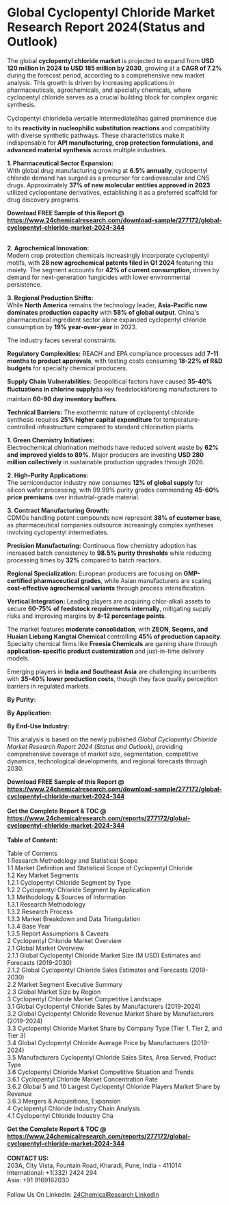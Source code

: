 <h1>Global Cyclopentyl Chloride Market Research Report 2024(Status and Outlook)</h1><p>The global <strong>cyclopentyl chloride market</strong> is projected to expand from <strong>USD 120 million in 2024 to USD 185 million by 2030</strong>, growing at a <strong>CAGR of 7.2%</strong> during the forecast period, according to a comprehensive new market analysis. This growth is driven by increasing applications in pharmaceuticals, agrochemicals, and specialty chemicals, where cyclopentyl chloride serves as a crucial building block for complex organic synthesis.</p><p>Cyclopentyl chlorideâa versatile intermediateâhas gained prominence due to its <strong>reactivity in nucleophilic substitution reactions</strong> and compatibility with diverse synthetic pathways. These characteristics make it indispensable for <strong>API manufacturing, crop protection formulations, and advanced material synthesis</strong> across multiple industries.</p><p><strong>1. Pharmaceutical Sector Expansion:</strong><br>
With global drug manufacturing growing at <strong>6.5% annually</strong>, cyclopentyl chloride demand has surged as a precursor for cardiovascular and CNS drugs. Approximately <strong>37% of new molecular entities approved in 2023</strong> utilized cyclopentane derivatives, establishing it as a preferred scaffold for drug discovery programs.</p><div><b>Download FREE Sample of this Report @ 
            <a href="https://www.24chemicalresearch.com/download-sample/277172/global-cyclopentyl-chloride-market-2024-344">
            https://www.24chemicalresearch.com/download-sample/277172/global-cyclopentyl-chloride-market-2024-344</a></b></div><br><p><strong>2. Agrochemical Innovation:</strong><br>
Modern crop protection chemicals increasingly incorporate cyclopentyl motifs, with <strong>28 new agrochemical patents filed in Q1 2024</strong> featuring this moiety. The segment accounts for <strong>42% of current consumption</strong>, driven by demand for next-generation fungicides with lower environmental persistence.</p><p><strong>3. Regional Production Shifts:</strong><br>
While <strong>North America</strong> remains the technology leader, <strong>Asia-Pacific now dominates production capacity</strong> with <strong>58% of global output</strong>. China's pharmaceutical ingredient sector alone expanded cyclopentyl chloride consumption by <strong>19% year-over-year</strong> in 2023.</p><p>The industry faces several constraints:</p><p><strong>Regulatory Complexities:</strong> REACH and EPA compliance processes add <strong>7-11 months to product approvals</strong>, with testing costs consuming <strong>18-22% of R&amp;D budgets</strong> for specialty chemical producers.</p><p><strong>Supply Chain Vulnerabilities:</strong> Geopolitical factors have caused <strong>35-40% fluctuations in chlorine supply</strong>âa key feedstockâforcing manufacturers to maintain <strong>60-90 day inventory buffers</strong>.</p><p><strong>Technical Barriers:</strong> The exothermic nature of cyclopentyl chloride synthesis requires <strong>25% higher capital expenditure</strong> for temperature-controlled infrastructure compared to standard chlorination plants.</p><p><strong>1. Green Chemistry Initiatives:</strong><br>
Electrochemical chlorination methods have reduced solvent waste by <strong>62% and improved yields to 89%</strong>. Major producers are investing <strong>USD 280 million collectively</strong> in sustainable production upgrades through 2026.</p><p><strong>2. High-Purity Applications:</strong><br>
The semiconductor industry now consumes <strong>12% of global supply</strong> for silicon wafer processing, with 99.99% purity grades commanding <strong>45-60% price premiums</strong> over industrial-grade material.</p><p><strong>3. Contract Manufacturing Growth:</strong><br>
CDMOs handling potent compounds now represent <strong>38% of customer base</strong>, as pharmaceutical companies outsource increasingly complex syntheses involving cyclopentyl intermediates.</p><p><strong>Precision Manufacturing:</strong> Continuous flow chemistry adoption has increased batch consistency to <strong>98.5% purity thresholds</strong> while reducing processing times by <strong>32%</strong> compared to batch reactors.</p><p><strong>Regional Specialization:</strong> European producers are focusing on <strong>GMP-certified pharmaceutical grades</strong>, while Asian manufacturers are scaling <strong>cost-effective agrochemical variants</strong> through process intensification.</p><p><strong>Vertical Integration:</strong> Leading players are acquiring chlor-alkali assets to secure <strong>60-75% of feedstock requirements internally</strong>, mitigating supply risks and improving margins by <strong>8-12 percentage points</strong>.</p><p>The market features <strong>moderate consolidation</strong>, with <strong>ZEON, Seqens, and Huaian Liebang Kangtai Chemical</strong> controlling <strong>45% of production capacity</strong>. Specialty chemical firms like <strong>Freesia Chemicals</strong> are gaining share through <strong>application-specific product customization</strong> and just-in-time delivery models.</p><p>Emerging players in <strong>India and Southeast Asia</strong> are challenging incumbents with <strong>35-40% lower production costs</strong>, though they face quality perception barriers in regulated markets.</p><p><strong>By Purity:</strong></p><p><strong>By Application:</strong></p><p><strong>By End-Use Industry:</strong></p><p>This analysis is based on the newly published <em>Global Cyclopentyl Chloride Market Research Report 2024 (Status and Outlook)</em>, providing comprehensive coverage of market size, segmentation, competitive dynamics, technological developments, and regional forecasts through 2030.</p><div><b>Download FREE Sample of this Report @ 
            <a href="https://www.24chemicalresearch.com/download-sample/277172/global-cyclopentyl-chloride-market-2024-344">
            https://www.24chemicalresearch.com/download-sample/277172/global-cyclopentyl-chloride-market-2024-344</a></b></div><br><div><b>Get the Complete Report & TOC @ 
            <a href="https://www.24chemicalresearch.com/reports/277172/global-cyclopentyl-chloride-market-2024-344">
            https://www.24chemicalresearch.com/reports/277172/global-cyclopentyl-chloride-market-2024-344</a></b></div><br>
            <b>Table of Content:</b><p>Table of Contents<br />
1 Research Methodology and Statistical Scope<br />
1.1 Market Definition and Statistical Scope of Cyclopentyl Chloride<br />
1.2 Key Market Segments<br />
1.2.1 Cyclopentyl Chloride Segment by Type<br />
1.2.2 Cyclopentyl Chloride Segment by Application<br />
1.3 Methodology & Sources of Information<br />
1.3.1 Research Methodology<br />
1.3.2 Research Process<br />
1.3.3 Market Breakdown and Data Triangulation<br />
1.3.4 Base Year<br />
1.3.5 Report Assumptions & Caveats<br />
2 Cyclopentyl Chloride Market Overview<br />
2.1 Global Market Overview<br />
2.1.1 Global Cyclopentyl Chloride Market Size (M USD) Estimates and Forecasts (2019-2030)<br />
2.1.2 Global Cyclopentyl Chloride Sales Estimates and Forecasts (2019-2030)<br />
2.2 Market Segment Executive Summary<br />
2.3 Global Market Size by Region<br />
3 Cyclopentyl Chloride Market Competitive Landscape<br />
3.1 Global Cyclopentyl Chloride Sales by Manufacturers (2019-2024)<br />
3.2 Global Cyclopentyl Chloride Revenue Market Share by Manufacturers (2019-2024)<br />
3.3 Cyclopentyl Chloride Market Share by Company Type (Tier 1, Tier 2, and Tier 3)<br />
3.4 Global Cyclopentyl Chloride Average Price by Manufacturers (2019-2024)<br />
3.5 Manufacturers Cyclopentyl Chloride Sales Sites, Area Served, Product Type<br />
3.6 Cyclopentyl Chloride Market Competitive Situation and Trends<br />
3.6.1 Cyclopentyl Chloride Market Concentration Rate<br />
3.6.2 Global 5 and 10 Largest Cyclopentyl Chloride Players Market Share by Revenue<br />
3.6.3 Mergers & Acquisitions, Expansion<br />
4 Cyclopentyl Chloride Industry Chain Analysis<br />
4.1 Cyclopentyl Chloride Industry Cha</p><div><b>Get the Complete Report & TOC @ 
            <a href="https://www.24chemicalresearch.com/reports/277172/global-cyclopentyl-chloride-market-2024-344">
            https://www.24chemicalresearch.com/reports/277172/global-cyclopentyl-chloride-market-2024-344</a></b></div><br><b>CONTACT US:</b><br>
            203A, City Vista, Fountain Road, Kharadi, Pune, India - 411014<br>
            International: +1(332) 2424 294<br>
            Asia: +91 9169162030 <br><br>
            Follow Us On LinkedIn: <a href="https://www.linkedin.com/company/24chemicalresearch/">24ChemicalResearch LinkedIn</a>